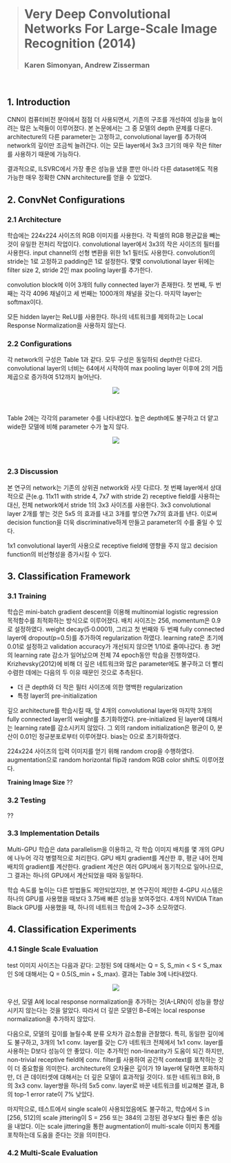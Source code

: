 > # Very Deep Convolutional Networks For Large-Scale Image Recognition (2014)
> ### Karen Simonyan, Andrew Zisserman
</br>

## 1. Introduction
CNN이 컴퓨터비전 분야에서 점점 더 사용되면서, 기존의 구조를 개선하여 성능을 높이려는 많은 노력들이 이루어졌다. 본 논문에서는 그 중 모델의 depth 문제를 다룬다. architecture의 다른 parameter는 고정하고, convolutional layer를 추가하여 network의 깊이만 조금씩 늘려간다. 이는 모든 layer에서 3x3 크기의 매우 작은 filter를 사용하기 때문에 가능하다.

결과적으로, ILSVRC에서 가장 좋은 성능을 냈을 뿐만 아니라 다른 dataset에도 적용 가능한 매우 정확한 CNN architecture를 얻을 수 있었다. 

## 2. ConvNet Configurations
### 2.1 Architecture
학습에는 224x224 사이즈의 RGB 이미지를 사용한다. 각 픽셀의 RGB 평균값을 빼는 것이 유일한 전처리 작업이다. convolutional layer에서 3x3의 작은 사이즈의 필터를 사용한다. input channel의 선형 변환을 위한 1x1 필터도 사용한다. convolution의 stride는 1로 고정하고 padding은 1로 설정한다. 몇몇 convolutional layer 뒤에는 filter size 2, stride 2인 max pooling layer를 추가한다.

convolution block에 이어 3개의 fully connected layer가 존재한다. 첫 번째, 두 번째는 각각 4096 채널이고 세 번째는 1000개의 채널을 갖는다. 마지막 layer는 softmax이다. 

모든 hidden layer는 ReLU를 사용한다. 하나의 네트워크를 제외하고는 Local Response Normalization을 사용하지 않는다.

### 2.2 Configurations
각 network의 구성은 Table 1과 같다. 모두 구성은 동일하되 depth만 다르다. convolutional layer의 너비는 64에서 시작하여 max pooling layer 이후에 2의 거듭제곱으로 증가하여 512까지 늘어난다.
<p align="center"><img src="https://user-images.githubusercontent.com/86872735/158050994-883e375b-7fb8-4d46-9b35-b1a8895bae69.png"></p>
</br>

Table 2에는 각각의 parameter 수를 나타내었다. 높은 depth에도 불구하고 더 얕고 wide한 모델에 비해 parameter 수가 높지 않다.
<p align="center"><img src="https://user-images.githubusercontent.com/86872735/158051822-74124313-ac0b-463f-89e4-f6fe8e3fe007.png"></p>
</br>

### 2.3 Discussion
본 연구의 network는 기존의 상위권 network와 사뭇 다르다. 첫 번째 layer에서 상대적으로 큰(e.g. 11x11 with stride 4, 7x7 with stride 2) receptive field를 사용하는 대신, 전체 network에서 stride 1의 3x3 사이즈를 사용한다. 3x3 convolutional layer 2개를 쌓는 것은 5x5 의 효과를 내고 3개를 쌓으면 7x7의 효과를 낸다. 이로써 decision function을 더욱 discriminative하게 만들고 parameter의 수를 줄일 수 있다.

1x1 convolutional layer의 사용으로 receptive field에 영향을 주지 않고 decision function의 비선형성을 증가시킬 수 있다. 

## 3. Classification Framework
### 3.1 Training
학습은 mini-batch gradient descent을 이용해 multinomial logistic regression 목적함수를 최적화하는 방식으로 이루어졌다. 배치 사이즈는 256, momentum은 0.9로 설정하였다. weight decay(5·0.0001), 그리고 첫 번째와 두 번째 fully connected layer에 dropout(p=0.5)를 추가하여 regularization 하였다. learning rate은 초기에 0.01로 설정하고 validation accuracy가 개선되지 않으면 1/10로 줄여나갔다. 총 3번의 learning rate 감소가 일어났으며 전체 74 epoch동안 학습을 진행하였다. Krizhevsky(2012)에 비해 더 깊은 네트워크와 많은 parameter에도 불구하고 더 빨리 수렴한 데에는 다음의 두 이유 때문인 것으로 추측된다.
  - 더 큰 depth와 더 작은 필터 사이즈에 의한 명백한 regularization
  - 특정 layer의 pre-initialization

깊으 architecture를 학습시킬 때, 앞 4개의 convolutional layer와 마지막 3개의 fully connected layer의 weight를 초기화하였다. pre-initialized 된 layer에 대해서는 learning rate를 감소시키지 않았다. 그 외의 random initialization은 평균이 0, 분산이 0.01인 정규분포로부터 이루어졌다. bias는 0으로 초기화하였다. 

224x224 사이즈의 입력 이미지를 얻기 위해 random crop을 수행하였다. augmentation으로 random horizontal flip과 random RGB color shift도 이루어졌다.

**Training Image Size** ??

### 3.2 Testing
??
</br>

### 3.3 Implementation Details
Multi-GPU 학습은 data parallelism을 이용하고, 각 학습 이미지 배치를 몇 개의 GPU에 나누어 각각 병렬적으로 처리한다. GPU 배치 gradient를 계산한 후, 평균 내어 전체 배치의 gradient를 계산한다. gradient 계산은 여러 GPU에서 동기적으로 일어나므로, 그 결과는 하나의 GPU에서 계산되었을 때와 동일하다. 

학습 속도를 높이는 다른 방법들도 제안되었지만, 본 연구진이 제안한 4-GPU 시스템은 하나의 GPU를 사용했을 때보다 3.75배 빠른 성능을 보여주었다. 4개의 NVIDIA Titan Black GPU를 사용했을 때, 하나의 네트워크 학습에 2~3주 소모하였다. 
</br>

## 4. Classification Experiments
### 4.1 Single Scale Evaluation
test 이미지 사이즈는 다음과 같다: 고정된 S에 대해서는 Q = S, S_min < S < S_max 인 S에 대해서는 Q = 0.5(S_min + S_max). 결과는 Table 3에 나타내었다. 

<p align="center"><img src="https://user-images.githubusercontent.com/86872735/158407223-83b5026a-748e-40a9-b9c1-c99d05b93adc.png"></p>

우선, 모델 A에 local response normalization을 추가하는 것(A-LRN)이 성능을 향상시키지 않는다는 것을 알았다. 따라서 더 깊은 모델인 B~E에는 local response normalization을 추가하지 않았다.

다음으로, 모델의 깊이를 늘릴수록 분류 오차가 감소함을 관찰했다. 특히, 동일한 깊이에도 불구하고, 3개의 1x1 conv. layer를 갖는 C가 네트워크 전체에서 1x1 conv. layer를 사용하는 D보다 성능이 안 좋았다. 이는 추가적인 non-linearity가 도움이 되긴 하지만, non-trivial receptive field에 conv. filter를 사용하여 공간적 context를 포착하는 것이 더 중요함을 의미한다. architecture의 오차율은 깊이가 19 layer에 달하면 포화하지만, 더 큰 데이터셋에 대해서는 더 깊은 모델이 효과적일 것이다. 또한 네트워크 B와, B의 3x3 conv. layer쌍을 하나의 5x5 conv. layer로 바꾼 네트워크를 비교해본 결과, B의 top-1 error rate이 7% 낮았다.

마지막으로, 테스트에서 single scale이 사용되었음에도 불구하고, 학습에서 S in [256, 512]의 scale jittering이 S = 256 또는 384의 고정된 경우보다 훨씬 좋은 성능을 내었다. 이는 scale jittering을 통한 augmentation이 multi-scale 이미지 통계를 포착하는데 도움을 준다는 것을 의미한다. 

### 4.2 Multi-Scale Evaluation

